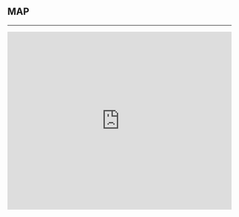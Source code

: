 ﻿## MAP
---
  <div class="maps">
<iframe src="https://www.google.com/maps/embed?pb=!1m18!1m12!1m3!1d3099.2000061348544!2d-94.5808899!3d39.033559!2m3!1f0!2f0!3f0!3m2!1i1024!2i768!4f13.1!3m3!1m2!1s0x87c0ef978722cde1%3A0x5582e3cd21c9b3ae!2sBloch+Executive+Hall%2C+University+of+Missouri-Kansas+City%2C+Volker+Campus%2C+Kansas+City%2C+MO+64110!5e0!3m2!1sen!2sus!4v1438185716084" width="100%" height="400" frameborder="0" style="border:0" allowfullscreen></iframe>
  </div>